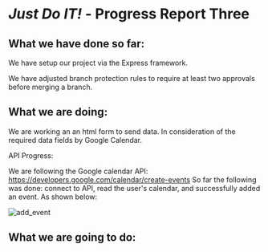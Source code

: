 # *Just Do IT!* - Progress Report Three

## What we have done so far:

We have setup our project via the Express framework.

We have adjusted branch protection rules to require at least two approvals before merging a branch.



## What we are doing:

We are working an an html form to send data. In consideration of the required data fields by Google Calendar.

API Progress:

We are following the Google calendar API: https://developers.google.com/calendar/create-events
So far the following was done: connect to API, read the user's calendar, and successfully added an event. As shown below:

![add_event](https://user-images.githubusercontent.com/21226482/74993446-9e48c300-5410-11ea-8c8c-2d911bd4cc00.png)

## What we are going to do:
